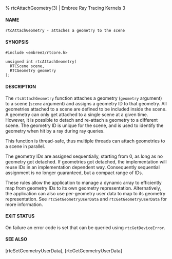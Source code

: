 % rtcAttachGeometry(3) | Embree Ray Tracing Kernels 3

#### NAME

    rtcAttachGeometry - attaches a geometry to the scene

#### SYNOPSIS

    #include <embree3/rtcore.h>

    unsigned int rtcAttachGeometry(
      RTCScene scene,
      RTCGeometry geometry
    );

#### DESCRIPTION

The `rtcAttachGeometry` function attaches a geometry (`geometry`
argument) to a scene (`scene` argument) and assigns a geometry ID to
that geometry. All geometries attached to a scene are defined to be
included inside the scene. A geometry can only get attached to a
single scene at a given time. However, it is possible to detach and
re-attach a geometry to a different scene. The geometry ID is unique
for the scene, and is used to identify the geometry when hit by a ray
during ray queries.

This function is thread-safe, thus multiple threads can attach
geometries to a scene in parallel.

The geometry IDs are assigned sequentially, starting from 0, as long
as no geometry got detached. If geometries got detached, the
implementation will reuse IDs in an implementation dependent
way. Consequently sequential assignment is no longer guaranteed, but a
compact range of IDs.

These rules allow the application to manage a dynamic array to
efficiently map from geometry IDs to its own geometry representation.
Alternatively, the application can also use per-geometry user data to
map to its geometry representation. See `rtcSetGeometryUserData` and
`rtcGetGeometryUserData` for more information.

#### EXIT STATUS

On failure an error code is set that can be queried using
`rtcGetDeviceError`.

#### SEE ALSO

[rtcSetGeometryUserData], [rtcGetGeometryUserData]
